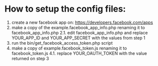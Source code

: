 How to setup the config files:
==============================

1. create a new facebook app on: https://developers.facebook.com/apps
2. make a copy of the example.facebook_app_info.php renaming it to facebook_app_info.php
2.1. edit facebook_app_info.php and replace YOUR_APP_ID and YOUR_APP_SECRET with the values from step 1
3. run the bin/get_facebook_access_token.php script
4. make a copy of example.facebook_token.js renaming it to facebook_token.js
4.1. replace YOUR_OAUTH_TOKEN with the value returned on step 3
